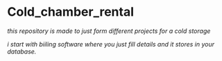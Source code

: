 # Cold_chamber_rental
<i>this repository is made to just form different projects for a cold storage<i>
<p style="color=green">i start with biiling software where you just fill details and it stores in your database. </p>
